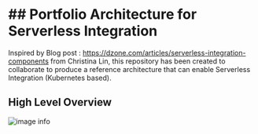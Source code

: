 # ## Portfolio Architecture for Serverless Integration 

Inspired by Blog post : https://dzone.com/articles/serverless-integration-components from Christina Lin, this repository has been created to collaborate to produce a reference architecture that can enable Serverless Integration (Kubernetes based).
 
 
 ## High Level Overview 
 
 
 ![image info](./serverless-integration-architecture/images/01-overall.png)
   
 
 
 
 
 
 
 
 

  
  
 
  
  
